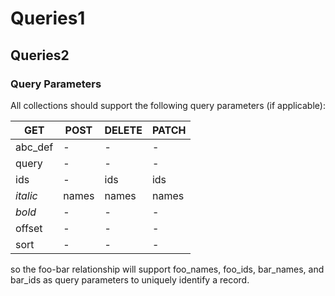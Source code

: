 # Queries1
## Queries2
### Query Parameters
All collections should support the following query parameters (if applicable):

| GET                | POST | DELETE | PATCH |
|--------------------|------|--------|-------|
| abc_def | -    | -      | -     |
| query             | -    | -      | -     |
| ids                | -    | ids    | ids   |
| _italic_              | names | names  | names |
| *bold*              | -    | -      | -     |
| offset             | -    | -      | -     |
| sort               | -    | -      | -     |

so the foo-bar relationship will support foo_names, foo_ids, bar_names, and bar_ids as query parameters to uniquely identify a record.

